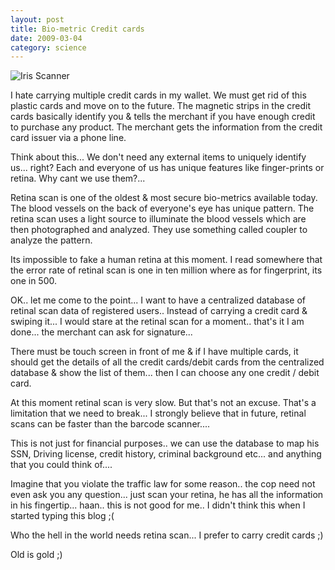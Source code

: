 ```yaml
---
layout: post
title: Bio-metric Credit cards
date: 2009-03-04
category: science
---
```


![Iris Scanner]({{site.img-url}}/Iris-Scanner.jpg)  

I hate carrying multiple credit cards in my wallet. We must get rid of this plastic cards and move on to the future. The magnetic strips in the credit cards basically identify you & tells the merchant if you have enough credit to purchase any product. The merchant gets the information from the credit card issuer via a phone line.  

Think about this... We don't need any external items to uniquely identify us... right? Each and everyone of us has unique features like finger-prints or retina. Why cant we use them?...  

Retina scan is one of the oldest & most secure bio-metrics available today. The blood vessels on the back of everyone's eye has unique pattern. The retina scan uses a light source to illuminate the blood vessels which are then photographed and analyzed. They use something called coupler to analyze the pattern.  

Its impossible to fake a human retina at this moment. I read somewhere that the error rate of retinal scan is one in ten million where as for fingerprint, its one in 500.  

OK.. let me come to the point... I want to have a centralized database of retinal scan data of registered users.. Instead of carrying a credit card & swiping it... I would stare at the retinal scan for a moment.. that's it I am done... the merchant can ask for signature...  

There must be touch screen in front of me & if I have multiple cards, it should get the details of all the credit cards/debit cards from the centralized database & show the list of them... then I can choose any one credit / debit card.  

At this moment retinal scan is very slow. But that's not an excuse. That's a limitation that we need to break... I strongly believe that in future, retinal scans can be faster than the barcode scanner....  

This is not just for financial purposes.. we can use the database to map his SSN, Driving license, credit history, criminal background etc... and anything that you could think of....  

Imagine that you violate the traffic law for some reason.. the cop need not even ask you any question... just scan your retina, he has all the information in his fingertip... haan.. this is not good for me.. I didn't think this when I started typing this blog ;(  

Who the hell in the world needs retina scan... I prefer to carry credit cards ;)  

Old is gold ;)  
